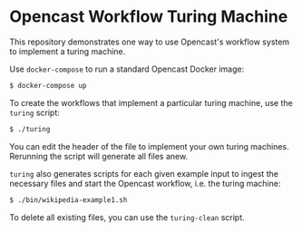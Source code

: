 # Opencast Workflow Turing Machine

This repository demonstrates one way to use Opencast's workflow system to implement a turing machine.

Use `docker-compose` to run a standard Opencast Docker image:

```sh
$ docker-compose up
```

To create the workflows that implement a particular turing machine, use the `turing` script:

```sh
$ ./turing
```

You can edit the header of the file to implement your own turing machines. Rerunning the script will generate all files
anew.

`turing` also generates scripts for each given example input to ingest the necessary files and start the Opencast
workflow, i.e. the turing machine:

```sh
$ ./bin/wikipedia-example1.sh
```

To delete all existing files, you can use the `turing-clean` script.
